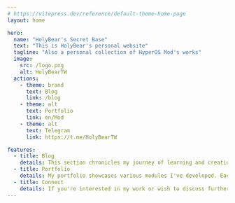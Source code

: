```yaml
---
# https://vitepress.dev/reference/default-theme-home-page
layout: home

hero:
  name: "HolyBear's Secret Base"
  text: "This is HolyBear's personal website"
  tagline: "Also a personal collection of HyperOS Mod's works"
  image:
    src: /logo.png
    alt: HolyBearTW
  actions:
    - theme: brand
      text: Blog
      link: /blog
    - theme: alt
      text: Portfolio
      link: en/Mod
    - theme: alt
      text: Telegram
      link: https://t.me/HolyBearTW

features:
  - title: Blog
    details: This section chronicles my journey of learning and creation. From coding challenges and problem-solving notes to observations on daily life, these entries document my authentic growth. I hope sharing my experiences offers you some inspiration or resonates with you.
  - title: Portfolio
    details: My portfolio showcases various modules I've developed. Each module is meticulously designed to address specific problems or provide practical functions. While only listed here, you can find full demonstrations and details of my work on Telegram.
  - title: Connect
    details: If you're interested in my work or wish to discuss further, feel free to contact me via Telegram. I also regularly share the latest development progress and ideas in the group, looking forward to growing with you on this tech journey.
---
```

